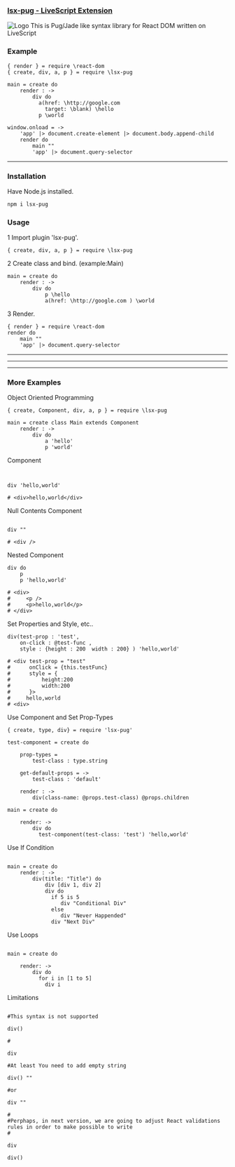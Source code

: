 ### [lsx-pug - LiveScript Extension](https://github.com/flyber-net/lsx-pug)

![Logo](https://content.screencast.com/users/a.stegno/folders/Jing/media/1ddfab27-6d01-41c9-965d-30cef10675b6/00000147.png)
This is Pug/Jade like syntax library for React DOM written on LiveScript

### Example

```Livescript
{ render } = require \react-dom
{ create, div, a, p } = require \lsx-pug

main = create do
    render : ->
        div do
          a(href: \http://google.com 
            target: \blank) \hello
          p \world

window.onload = ->
    'app' |> document.create-element |> document.body.append-child
    render do
        main ""
        'app' |> document.query-selector
```



---------

### Installation

Have Node.js installed.

```Bash
npm i lsx-pug
```

### Usage

1 Import plugin 'lsx-pug'.

```Livescript
{ create, div, a, p } = require \lsx-pug
```

2 Create class and bind. (example:Main)

```Livescript
main = create do
    render : ->
        div do
            p \hello
            a(href: \http://google.com ) \world
```

3 Render.

```Livescript
{ render } = require \react-dom
render do
    main ""
    'app' |> document.query-selector
```

---------
---------
---------



### More Examples

Object Oriented Programming

```Livescript
{ create, Component, div, a, p } = require \lsx-pug

main = create class Main extends Component
    render : ->
        div do
            a 'hello'
            p 'world'
```

Component

```Livescript


div 'hello,world'

# <div>hello,world</div>
```

Null Contents Component

```Livescript

div ""

# <div />
```

Nested Component

```Livescript
div do 
    p
    p 'hello,world'

# <div>
#     <p />
#     <p>hello,world</p>
# </div>
```

Set Properties and Style, etc..

```Livescript
div(test-prop : 'test',
    on-click : @test-func ,
    style : {height : 200  width : 200} ) 'hello,world'

# <div test-prop = "test"
#      onClick = {this.testFunc}
#      style = {
#          height:200
#          width:200
#      }>
#     hello,world
# <div>
```
Use Component and Set Prop-Types

```Livescript
{ create, type, div} = require 'lsx-pug'

test-component = create do

    prop-types =
        test-class : type.string

    get-default-props = ->
        test-class : 'default'

    render : ->
        div(class-name: @props.test-class) @props.children

main = create do

    render: ->
        div do
          test-component(test-class: 'test') 'hello,world'
```

Use If Condition

```Livescript

main = create do
    render : ->
        div(title: "Title") do 
            div [div 1, div 2]
            div do
              if 5 is 5  
                 div "Conditional Div"
              else 
                 div "Never Happended"
              div "Next Div"

```

Use Loops 

```Livescript 

main = create do

    render: ->
        div do
          for i in [1 to 5]
            div i

```

Limitations 

```Livescript 

#This syntax is not supported
 
div() 

#

div

#At least You need to add empty string 

div() "" 

#or 

div ""

#
#Perphaps, in next version, we are going to adjust React validations rules in order to make possible to write 
#

div 

div()


```